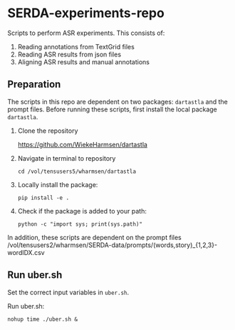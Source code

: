 # SERDA-experiments-repo
Scripts to perform ASR experiments. This consists of:
1. Reading annotations from TextGrid files
2. Reading ASR results from json files
3. Aligning ASR results and manual annotations


## Preparation
The scripts in this repo are dependent on two packages: `dartastla` and the prompt files.
Before running these scripts, first install the local package `dartastla`.

1. Clone the repository 
    
    https://github.com/WiekeHarmsen/dartastla

2. Navigate in terminal to repository

    `cd /vol/tensusers5/wharmsen/dartastla`

3. Locally install the package: 
    
    `pip install -e .`

4. Check if the package is added to your path: 

    `python -c "import sys; print(sys.path)"`

In addition, these scripts are dependent on the prompt files /vol/tensusers2/wharmsen/SERDA-data/prompts/(words,story)_{1,2,3}-wordIDX.csv

## Run uber.sh

Set the correct input variables in `uber.sh`.

Run uber.sh:

    nohup time ./uber.sh &

